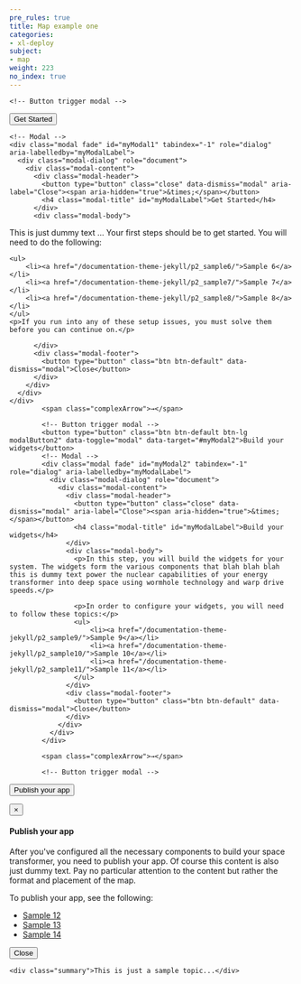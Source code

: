 ```yaml
---
pre_rules: true
title: Map example one
categories:
- xl-deploy
subject:
- map
weight: 223
no_index: true
---
```



<div id="userMap">

    <!-- Button trigger modal -->
<button type="button" class="btn btn-default btn-lg modalButton1" data-toggle="modal" data-target="#myModal1">Get Started</button>

    <!-- Modal -->
    <div class="modal fade" id="myModal1" tabindex="-1" role="dialog" aria-labelledby="myModalLabel">
      <div class="modal-dialog" role="document">
        <div class="modal-content">
          <div class="modal-header">
            <button type="button" class="close" data-dismiss="modal" aria-label="Close"><span aria-hidden="true">&times;</span></button>
            <h4 class="modal-title" id="myModalLabel">Get Started</h4>
          </div>
          <div class="modal-body">
<p>This is just dummy text ... Your first steps should be to get started. You will need to do the following:</p>

    <ul>
        <li><a href="/documentation-theme-jekyll/p2_sample6/">Sample 6</a></li>
        <li><a href="/documentation-theme-jekyll/p2_sample7/">Sample 7</a></li>
        <li><a href="/documentation-theme-jekyll/p2_sample8/">Sample 8</a></li>
    </ul>
    <p>If you run into any of these setup issues, you must solve them before you can continue on.</p>

          </div>
          <div class="modal-footer">
            <button type="button" class="btn btn-default" data-dismiss="modal">Close</button>
          </div>
        </div>
      </div>
    </div>
            <span class="complexArrow">→</span>

            <!-- Button trigger modal -->
            <button type="button" class="btn btn-default btn-lg modalButton2" data-toggle="modal" data-target="#myModal2">Build your widgets</button>
            <!-- Modal -->
            <div class="modal fade" id="myModal2" tabindex="-1" role="dialog" aria-labelledby="myModalLabel">
              <div class="modal-dialog" role="document">
                <div class="modal-content">
                  <div class="modal-header">
                    <button type="button" class="close" data-dismiss="modal" aria-label="Close"><span aria-hidden="true">&times;</span></button>
                    <h4 class="modal-title" id="myModalLabel">Build your widgets</h4>
                  </div>
                  <div class="modal-body">
                    <p>In this step, you will build the widgets for your system. The widgets form the various components that blah blah blah this is dummy text power the nuclear capabilities of your energy transformer into deep space using wormhole technology and warp drive speeds.</p>

                    <p>In order to configure your widgets, you will need to follow these topics:</p>
                    <ul>
                        <li><a href="/documentation-theme-jekyll/p2_sample9/">Sample 9</a></li>
                        <li><a href="/documentation-theme-jekyll/p2_sample10/">Sample 10</a></li>
                        <li><a href="/documentation-theme-jekyll/p2_sample11/">Sample 11</a></li>
                    </ul>
                  </div>
                  <div class="modal-footer">
                    <button type="button" class="btn btn-default" data-dismiss="modal">Close</button>
                  </div>
                </div>
              </div>
            </div>

            <span class="complexArrow">→</span>

            <!-- Button trigger modal -->
<button type="button" class="btn btn-default btn-lg modalButton3" data-toggle="modal" data-target="#myModal3">Publish your app</button>
            <!-- Modal -->
            <div class="modal fade" id="myModal3" tabindex="-1" role="dialog" aria-labelledby="myModalLabel">
              <div class="modal-dialog" role="document">
                <div class="modal-content">
                  <div class="modal-header">
                    <button type="button" class="close" data-dismiss="modal" aria-label="Close"><span aria-hidden="true">&times;</span></button>
                    <h4 class="modal-title" id="myModalLabel">Publish your app</h4>
                  </div>
                  <div class="modal-body">
                    <p>After you've configured all the necessary components to build your space transformer, you need to publish your app. Of course this content is also just dummy text. Pay no particular attention to the content but rather the format and placement of the map.</p>
                    <p>To publish your app, see the following:
                        <ul>
                            <li><a href="/documentation-theme-jekyll/p2_sample12/">Sample 12</a></li>
                            <li><a href="/documentation-theme-jekyll/p2_sample13/">Sample 13</a></li>
                            <li><a href="/documentation-theme-jekyll/p2_sample14/">Sample 14</a></li>
                        </ul>
                  </div>
                  <div class="modal-footer">
                    <button type="button" class="btn btn-default" data-dismiss="modal">Close</button>
                  </div>
                </div>
              </div>
            </div>


<div class="clearfix"></div>

</div>

<div class="post-content">


    <div class="summary">This is just a sample topic...</div>

